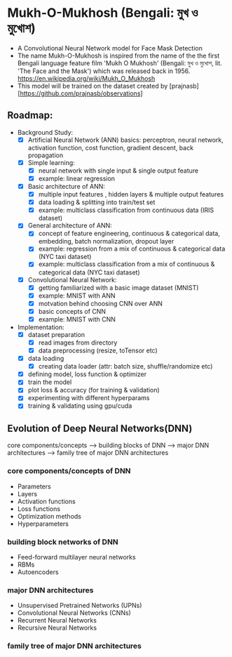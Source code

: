 # Mukh-O-Mukhosh (Bengali: মুখ ও মুখোশ)

- A Convolutional Neural Network model for Face Mask Detection
- The name Mukh-O-Mukhosh is inspired from the name of the the first Bengali language feature film 'Mukh O Mukhosh' (Bengali: মুখ ও মুখোশ, lit. 'The Face and the Mask') which was released back in 1956. https://en.wikipedia.org/wiki/Mukh_O_Mukhosh
- This model will be trained on the dataset created by [prajnasb] [https://github.com/prajnasb/observations]

## Roadmap:

- Background Study:
  - [x] Artificial Neural Network (ANN) basics: perceptron, neural network, activation function, cost function, gradient descent, back propagation
  - [x] Simple learning: 
    - [x] neural network with single input & single output feature
    - [x] example: linear regression 
  - [x] Basic architecture of ANN: 
    - [x] multiple input features , hidden layers & multiple output features
    - [x] data loading & splitting into train/test set
    - [x] example: multiclass classification from continuous data (IRIS dataset)
  - [x] General architecture of ANN:
    - [x] concept of feature engineering, continuous & categorical data, embedding, batch normalization, dropout layer
    - [x] example: regression from a mix of continuous & categorical data (NYC taxi dataset)
    - [x] example: multiclass classification from a mix of continuous & categorical data (NYC taxi dataset)
  - [x] Convolutional Neural Network:
    - [x] getting familiarized with a basic image dataset (MNIST)
    - [x] example: MNIST with ANN
    - [x] motvation behind choosing CNN over ANN
    - [x] basic concepts of CNN
    - [x] example: MNIST with CNN
  
- Implementation:
    - [x] dataset preparation
      - [x] read images from directory
      - [x] data preprocessing (resize, toTensor etc)
    - [x] data loading
      - [x] creating data loader (attr: batch size, shuffle/randomize etc)
    - [x] defining model, loss function & optimizer
    - [x] train the model
    - [x] plot loss & accuracy (for training & validation)
    - [x] experimenting with different hyperparams
    - [x] training & validating using gpu/cuda

## Evolution of Deep Neural Networks(DNN)
core components/concepts --> building blocks of DNN --> major DNN architectures --> family tree of major DNN architectures

### core components/concepts of DNN
  - Parameters
  - Layers
  - Activation functions
  - Loss functions
  - Optimization methods
  - Hyperparameters

### building block networks of DNN
  - Feed-forward multilayer neural networks
  - RBMs
  - Autoencoders

### major DNN architectures
  - Unsupervised Pretrained Networks (UPNs)
  - Convolutional Neural Networks (CNNs)
  - Recurrent Neural Networks
  - Recursive Neural Networks
  
### family tree of major DNN architectures
